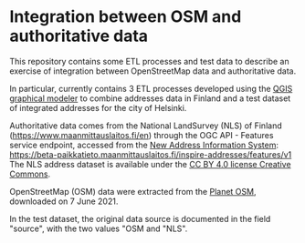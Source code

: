 # Integration between OSM and authoritative data

This repository contains some ETL processes and test data to describe an exercise of integration between OpenStreetMap data and authoritative data.

In particular, currently contains 3 ETL processes developed using the [QGIS graphical modeler](https://docs.qgis.org/3.16/en/docs/user_manual/processing/modeler.html) to combine addresses data in Finland and a test dataset of integrated addresses for the city of Helsinki.

Authoritative data comes from the National LandSurvey  (NLS)  of  Finland  (https://www.maanmittauslaitos.fi/en) through the OGC API - Features service endpoint, accessed from the [New Address Information System](https://www.maanmittauslaitos.fi/osoitetietojarjestelma): https://beta-paikkatieto.maanmittauslaitos.fi/inspire-addresses/features/v1
The NLS address dataset is available under the [CC BY 4.0 license Creative Commons](https://creativecommons.org/licenses/by/4.0).

OpenStreetMap (OSM) data were extracted from the [Planet OSM](https://planet.openstreetmap.org), downloaded on 7 June 2021.

In the test dataset, the original data source is documented in the field "source", with the two values "OSM and "NLS".
